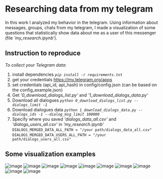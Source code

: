 # Researching data from my telegram
In this work I analyzed my behavior in the telegram. Using information about messages, groups, chats from my telegram, I made a visualization of some questions that statistically show data about me as a user of this messenger (file *'my_research.ipynb'*).
## Instruction to reproduce
*To collect your Telegram data*:
  1. install dependencies *`pip install -r requirements.txt`*
  2. get your credentials https://my.telegram.org/apps
  3. set credentials (api_id, api_hash) in config/config.json (can be based on the config_example.json)
  4. Get *'0_download_dialogs_list.py'* and *'1_download_dialogs_data.py'*
  5. Download all dialogues *`python 0_download_dialogs_list.py --dialogs_limit -1`*
  6. Download dialogues data *`python 1_download_dialogs_data.py --dialogs_ids -1 --dialog_msg_limit 100000`* <br>
  7. Specify where you saved *'dialogs_data_all.csv'* and *'dialogs_users_all.csv'* in *'my_research.ipynb'* <br>
    `DIALOGS_MERGED_DATA_ALL_PATH = "/your path/dialogs_data_all.csv"` <br>
    `DIALOGS_MERGED_DATA_USERS_ALL_PATH = "/your path/dialogs_users_all.csv"`


## Some visualization examples
![image](https://user-images.githubusercontent.com/93377331/166219509-d6c0a000-0f66-4cfe-8a4e-9b3457ae5bb3.png)
![image](https://user-images.githubusercontent.com/93377331/166219640-fce4f6cd-03b3-4559-81e0-0430a6324bb9.png)
![image](https://user-images.githubusercontent.com/93377331/166219670-fcb98db7-6aaa-460a-8ee6-29a727adc16c.png)
![image](https://user-images.githubusercontent.com/93377331/166219683-58e83048-fe55-46ac-8c23-4ffe2f4573e1.png)
![image](https://user-images.githubusercontent.com/93377331/166219694-b0c503a0-d00b-4e46-8d72-8c597f9d55a4.png)
![image](https://user-images.githubusercontent.com/93377331/166219722-b7a5b13b-783f-4ee1-bb1b-935ef7498425.png)
![image](https://user-images.githubusercontent.com/93377331/166219823-e65cc50d-e2e7-4e07-9095-5a6a02fe9957.png)
![image](https://user-images.githubusercontent.com/93377331/166219830-73d047bf-0c01-4a90-a813-aab4b63540b0.png)
![image](https://user-images.githubusercontent.com/93377331/166219755-3e6982e4-c8ea-4421-941d-b2baf20e5fc9.png)
![image](https://user-images.githubusercontent.com/93377331/166219801-977f9b45-905a-4b75-811a-32f28a3784c7.png)







